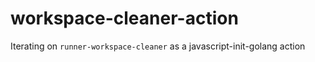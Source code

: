 # workspace-cleaner-action
Iterating on `runner-workspace-cleaner` as a javascript-init-golang action
